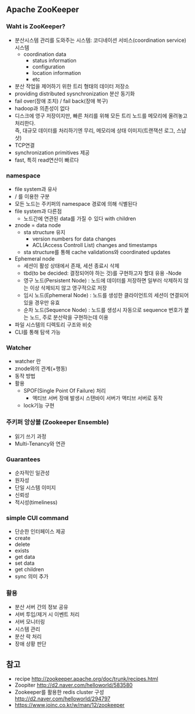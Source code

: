 ## Apache ZooKeeper

### Waht is ZooKeeper?
- 분산시스템 관리를 도와주는 시스템: 코디네이션 서비스(coordination service) 시스템
	- coordination data
		- status information
		- configuration
		- location information
		- etc
- 분산 작업을 제어하기 위한 트리 형태의 데이터 저장소
- providing distributed sysnchronization 분산 동기화
- fail over(장애 조치) / fail back(장애 복구)
- hadoop과 의존성이 없다
- 디스크에 영구 저장이지만, 빠른 처리를 위해 모든 트리 노드를 메모리에 올려놓고 처리한다. <br>
  즉, 대규모 데이터를 처리하기엔 무리, 메모리에 상태 이미지(트랜잭션 로그, 스냡샷)
- TCP연결
- synchronization primitives 제공
- fast, 특히 read연산이 빠르다


### namespace
- file system과 유사
- / 를 이용한 구분
- 모든 노드는 주키퍼의 namespace 경로에 의해 식별된다
- file system과 다른점
	- 노드간에 연관된 data를 가질 수 있다 with children
- znode = data node
	- sta structure 유지 
		- version numbers for data changes
		- ACL(Access Controll List) changes and timestamps
	- sta structure를 통해 cache validations와 coordinated updates 
- Ephemeral node
	- 세션이 활성 상태에서 존재, 세션 종료시 삭제 
	- tbd(to be decided: 결정되어야 하는 것)를 구현하고자 할대 유용 
-Node
	- 영구 노드(Persistent Node) : 노드에 데이터를 저장하면 일부러 삭제하지 않는 이상 삭제되지 않고 영구적으로 저장 
	- 임시 노드(Ephemeral Node) : 노드를 생성한 클라이언트의 세션이 연결되어 있을 경우만 유효
	- 순차 노드(Sequence Node) : 노드를 생성시 자동으로 sequence 번호가 붙는 노드, 주로 분산락을 구현하는데 이용
- 파일 시스템의 디렉토리 구조와 비슷
- CLI를 통해 탐색 가능	

### Watcher
- watcher 란
- znode와의 관계(+행동)
- 동작 방법
- 활용
	- SPOF(Single Point Of Failure) 처리
		- 액티브 서버 장애 발생시 스탠바이 서버가 액티브 서버로 동작  
	- lock기능 구현

### 주키퍼 앙상블 (Zookeeper Ensemble)
- 읽기 쓰기 과정
- Multi-Tenancy와 연관

### Guarantees
- 순자적인 일관성
- 원자성
- 단일 시스템 이미지
- 신뢰성
- 적시성(timeliness)

### simple CUI command
- 단순한 인터페이스 제공
- create
- delete
- exists
- get data
- set data
- get children
- sync
의미 추가

### 활용
- 분산 서버 간의 정보 공유
- 서버 투입/제거 시 이벤트 처리
- 서버 모니터링
- 시스템 관리
- 분산 락 처리
- 장애 상황 판단 


## 참고
- recipe <http://zookeeper.apache.org/doc/trunk/recipes.html>
- Zoopiter <http://d2.naver.com/helloworld/583580>
- Zookeeper를 활용한 redis cluster 구성 <http://d2.naver.com/helloworld/294797>
- <https://www.joinc.co.kr/w/man/12/zookeeper>




